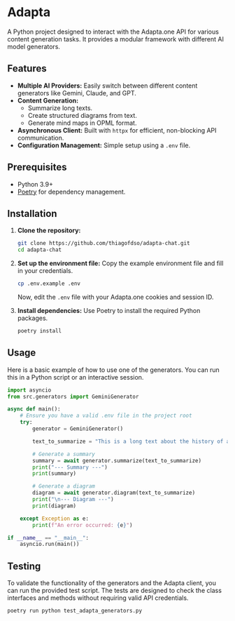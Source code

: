 # Adapta

A Python project designed to interact with the Adapta.one API for various content generation tasks. It provides a modular framework with different AI model generators.

## Features

- **Multiple AI Providers:** Easily switch between different content generators like Gemini, Claude, and GPT.
- **Content Generation:**
    - Summarize long texts.
    - Create structured diagrams from text.
    - Generate mind maps in OPML format.
- **Asynchronous Client:** Built with `httpx` for efficient, non-blocking API communication.
- **Configuration Management:** Simple setup using a `.env` file.

## Prerequisites

- Python 3.9+
- [Poetry](https://python-poetry.org/) for dependency management.

## Installation

1.  **Clone the repository:**
    ```sh
    git clone https://github.com/thiagofdso/adapta-chat.git
    cd adapta-chat
    ```

2.  **Set up the environment file:**
    Copy the example environment file and fill in your credentials.
    ```sh
    cp .env.example .env
    ```
    Now, edit the `.env` file with your Adapta.one cookies and session ID.

3.  **Install dependencies:**
    Use Poetry to install the required Python packages.
    ```sh
    poetry install
    ```

## Usage

Here is a basic example of how to use one of the generators. You can run this in a Python script or an interactive session.

```python
import asyncio
from src.generators import GeminiGenerator

async def main():
    # Ensure you have a valid .env file in the project root
    try:
        generator = GeminiGenerator()

        text_to_summarize = "This is a long text about the history of artificial intelligence..."

        # Generate a summary
        summary = await generator.summarize(text_to_summarize)
        print("--- Summary ---")
        print(summary)

        # Generate a diagram
        diagram = await generator.diagram(text_to_summarize)
        print("\n--- Diagram ---")
        print(diagram)

    except Exception as e:
        print(f"An error occurred: {e}")

if __name__ == "__main__":
    asyncio.run(main())
```

## Testing

To validate the functionality of the generators and the Adapta client, you can run the provided test script. The tests are designed to check the class interfaces and methods without requiring valid API credentials.

```sh
poetry run python test_adapta_generators.py
```

```
